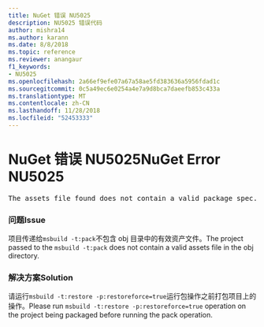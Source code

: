 ```yaml
---
title: NuGet 错误 NU5025
description: NU5025 错误代码
author: mishra14
ms.author: karann
ms.date: 8/8/2018
ms.topic: reference
ms.reviewer: anangaur
f1_keywords:
- NU5025
ms.openlocfilehash: 2a66ef9efe07a67a58ae5fd383636a5956fdad1c
ms.sourcegitcommit: 0c5a49ec6e0254a4e7a9d8bca7daeefb853c433a
ms.translationtype: MT
ms.contentlocale: zh-CN
ms.lasthandoff: 11/28/2018
ms.locfileid: "52453333"
---
```

# <a name="nuget-error-nu5025"></a><span data-ttu-id="5d6be-103">NuGet 错误 NU5025</span><span class="sxs-lookup"><span data-stu-id="5d6be-103">NuGet Error NU5025</span></span>
<pre>The assets file found does not contain a valid package spec. Try restoring the project again. The location of the assets file is F:\project\obj\project.assets.json.</pre>

### <a name="issue"></a><span data-ttu-id="5d6be-104">问题</span><span class="sxs-lookup"><span data-stu-id="5d6be-104">Issue</span></span>

<span data-ttu-id="5d6be-105">项目传递给`msbuild -t:pack`不包含 obj 目录中的有效资产文件。</span><span class="sxs-lookup"><span data-stu-id="5d6be-105">The project passed to the `msbuild -t:pack` does not contain a valid assets file in the obj directory.</span></span>


### <a name="solution"></a><span data-ttu-id="5d6be-106">解决方案</span><span class="sxs-lookup"><span data-stu-id="5d6be-106">Solution</span></span>

<span data-ttu-id="5d6be-107">请运行`msbuild -t:restore -p:restoreforce=true`运行包操作之前打包项目上的操作。</span><span class="sxs-lookup"><span data-stu-id="5d6be-107">Please run `msbuild -t:restore -p:restoreforce=true` operation on the project being packaged before running the pack operation.</span></span>

